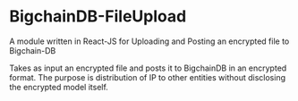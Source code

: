 # BigchainDB-FileUpload
A module written in React-JS for Uploading and Posting an encrypted file to Bigchain-DB

Takes as input an encrypted file and posts it to BigchainDB in an encrypted format. The purpose is distribution of IP to other entities without disclosing the encrypted model itself.
